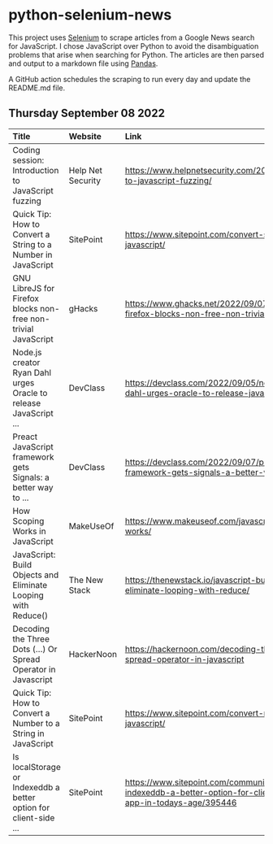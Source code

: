 # python-selenium-news

This project uses [Selenium](https://www.seleniumhq.org/) to scrape articles from a Google News search for JavaScript.
I chose JavaScript over Python to avoid the disambiguation problems that arise when searching for Python.
The articles are then parsed and output to a markdown file using [Pandas](https://pandas.pydata.org/).

A GitHub action schedules the scraping to run every day and update the README.md file.

## Thursday September 08 2022


| Title                                                            | Website           | Link                                                                                                                                   |
|:-----------------------------------------------------------------|:------------------|:---------------------------------------------------------------------------------------------------------------------------------------|
| Coding session: Introduction to JavaScript fuzzing               | Help Net Security | https://www.helpnetsecurity.com/2022/09/08/introduction-to-javascript-fuzzing/                                                         |
| Quick Tip: How to Convert a String to a Number in JavaScript     | SitePoint         | https://www.sitepoint.com/convert-string-to-number-javascript/                                                                         |
| GNU LibreJS for Firefox blocks non-free non-trivial JavaScript   | gHacks            | https://www.ghacks.net/2022/09/07/gnu-librejs-for-firefox-blocks-non-free-non-trivial-javascript/                                      |
| Node.js creator Ryan Dahl urges Oracle to release JavaScript ... | DevClass          | https://devclass.com/2022/09/05/node-js-creator-ryan-dahl-urges-oracle-to-release-javascript-trademark/                                |
| Preact JavaScript framework gets Signals: a better way to ...    | DevClass          | https://devclass.com/2022/09/07/preact-javascript-framework-gets-signals-a-better-way-to-manage-state/                                 |
| How Scoping Works in JavaScript                                  | MakeUseOf         | https://www.makeuseof.com/javascript-scoping-how-works/                                                                                |
| JavaScript: Build Objects and Eliminate Looping with Reduce()    | The New Stack     | https://thenewstack.io/javascript-build-objects-and-eliminate-looping-with-reduce/                                                     |
| Decoding the Three Dots (…) Or Spread Operator in Javascript     | HackerNoon        | https://hackernoon.com/decoding-the-three-dots-or-spread-operator-in-javascript                                                        |
| Quick Tip: How to Convert a Number to a String in JavaScript     | SitePoint         | https://www.sitepoint.com/convert-number-to-string-javascript/                                                                         |
| Is localStorage or Indexeddb a better option for client-side ... | SitePoint         | https://www.sitepoint.com/community/t/is-localstorage-or-indexeddb-a-better-option-for-client-side-javascript-app-in-todays-age/395446 |